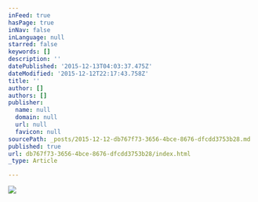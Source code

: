 ```yaml
---
inFeed: true
hasPage: true
inNav: false
inLanguage: null
starred: false
keywords: []
description: ''
datePublished: '2015-12-13T04:03:37.475Z'
dateModified: '2015-12-12T22:17:43.758Z'
title: ''
author: []
authors: []
publisher:
  name: null
  domain: null
  url: null
  favicon: null
sourcePath: _posts/2015-12-12-db767f73-3656-4bce-8676-dfcdd3753b28.md
published: true
url: db767f73-3656-4bce-8676-dfcdd3753b28/index.html
_type: Article

---
```

![](https://the-grid-user-content.s3-us-west-2.amazonaws.com/f032215c-4f84-482d-a7f3-83f41576896c.jpg)